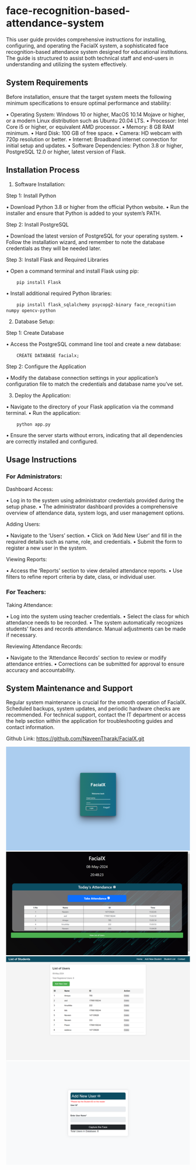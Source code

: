 # face-recognition-based-attendance-system  

This user guide provides comprehensive instructions for installing, configuring, and operating the FacialX system, a sophisticated face recognition-based attendance system designed for educational institutions. The guide is structured to assist both technical staff and end-users in understanding and utilizing the system effectively.

## System Requirements

Before installation, ensure that the target system meets the following minimum specifications to ensure optimal performance and stability:


•	Operating System: Windows 10 or higher, MacOS 10.14 Mojave or higher, or a modern Linux distribution such as Ubuntu 20.04 LTS.
•	Processor: Intel Core i5 or higher, or equivalent AMD processor.
•	Memory: 8 GB RAM minimum.
•	Hard Disk: 100 GB of free space.
•	Camera: HD webcam with 720p resolution or better.
•	Internet: Broadband internet connection for initial setup and updates.
•	Software Dependencies: Python 3.8 or higher, PostgreSQL 12.0 or higher, latest version of Flask.


## Installation Process

1.	Software Installation:

Step 1: Install Python

•	Download Python 3.8 or higher from the official Python website.
•	Run the installer and ensure that Python is added to your system’s PATH.

Step 2: Install PostgreSQL

•	Download the latest version of PostgreSQL for your operating system.
•	Follow the installation wizard, and remember to note the database credentials as they will be needed later.

Step 3: Install Flask and Required Libraries

•	Open a command terminal and install Flask using pip:

        pip install Flask

•	Install additional required Python libraries:

        pip install flask_sqlalchemy psycopg2-binary face_recognition numpy opencv-python



2.	Database Setup:

Step 1: Create Database

•	Access the PostgreSQL command line tool and create a new database:

        CREATE DATABASE facialx;


Step 2: Configure the Application

•	Modify the database connection settings in your application’s configuration file to match the credentials and database name you’ve set.

3.	Deploy the Application:

•	Navigate to the directory of your Flask application via the command terminal.
•	Run the application:

        python app.py

•	Ensure the server starts without errors, indicating that all dependencies are correctly installed and configured.

## Usage Instructions

### For Administrators:

Dashboard Access:

•	Log in to the system using administrator credentials provided during the setup phase.
•	The administrator dashboard provides a comprehensive overview of attendance data, system logs, and user management options.

Adding Users:

•	Navigate to the ‘Users’ section.
•	Click on ‘Add New User’ and fill in the required details such as name, role, and credentials.
•	Submit the form to register a new user in the system.

Viewing Reports:

•	Access the ‘Reports’ section to view detailed attendance reports.
•	Use filters to refine report criteria by date, class, or individual user.

### For Teachers:

Taking Attendance:

•	Log into the system using teacher credentials.
•	Select the class for which attendance needs to be recorded.
•	The system automatically recognizes students’ faces and records attendance. Manual adjustments can be made if necessary.

Reviewing Attendance Records:

•	Navigate to the ‘Attendance Records’ section to review or modify attendance entries.
•	Corrections can be submitted for approval to ensure accuracy and accountability.

## System Maintenance and Support

Regular system maintenance is crucial for the smooth operation of FacialX. Scheduled backups, system updates, and periodic hardware checks are recommended. For technical support, contact the IT department or access the help section within the application for troubleshooting guides and contact information.


Github Link: https://github.com/NaveenTharak/FacialX.git

![Face Recognition Based Attendance System](ss1.png)
![Face Recognition Based Attendance System](ss2.png)
![Face Recognition Based Attendance System](ss3.png)
![Face Recognition Based Attendance System](ss4.png)
